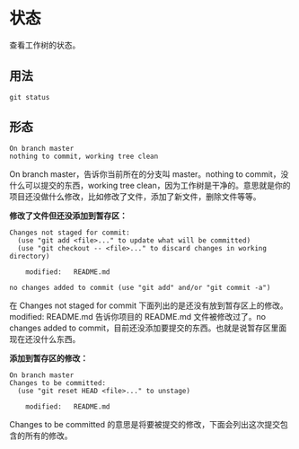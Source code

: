 # 状态

查看工作树的状态。

## 用法

```
git status
```

## 形态

```
On branch master
nothing to commit, working tree clean
```

On branch master，告诉你当前所在的分支叫 master。nothing to commit，没什么可以提交的东西，working tree clean，因为工作树是干净的。意思就是你的项目还没做什么修改，比如修改了文件，添加了新文件，删除文件等等。

**修改了文件但还没添加到暂存区：**

```
Changes not staged for commit:
  (use "git add <file>..." to update what will be committed)
  (use "git checkout -- <file>..." to discard changes in working directory)

    modified:   README.md

no changes added to commit (use "git add" and/or "git commit -a")
```

在 Changes not staged for commit 下面列出的是还没有放到暂存区上的修改。modified: README.md 告诉你项目的 README.md 文件被修改过了。no changes added to commit，目前还没添加要提交的东西。也就是说暂存区里面现在还没什么东西。

**添加到暂存区的修改：**

```
On branch master
Changes to be committed:
  (use "git reset HEAD <file>..." to unstage)

    modified:   README.md
```

Changes to be committed 的意思是将要被提交的修改，下面会列出这次提交包含的所有的修改。

